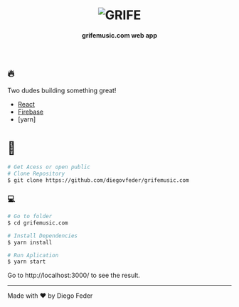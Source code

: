 <h1 align="center">
    <img alt="GRIFE" title="GRIFE" />
</h1>

<h4 align="center">
  grifemusic.com web app
</h4>

<br>

## 🔥

Two dudes building something great!
- [React](https://reactjs.org)
- [Firebase](https://firebase.google.com/)
- [yarn]

# :construction_worker: 
```bash
# Get Acess or open public
# Clone Repository
$ git clone https://github.com/diegovfeder/grifemusic.com
```


### 💻 

```bash
# Go to folder
$ cd grifemusic.com

# Install Dependencies
$ yarn install

# Run Aplication
$ yarn start
```
Go to http://localhost:3000/ to see the result.


---
Made with ❤️ by Diego Feder
